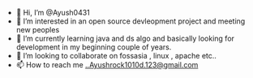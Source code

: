 - 👋 Hi, I’m @Ayush0431
- 👀 I’m interested in an open source devleopment project and meeting new peoples
- 🌱 I’m currently learning java and ds algo and basically looking for development in my beginning couple of years.
- 💞️ I’m looking to collaborate on fossasia , linux , apache etc..
- 📫 How to reach me ..Ayushrock1010d.123@gmail.com

<!---
Ayush0431/Ayush0431 is a ✨ special ✨ repository because its `README.md` (this file) appears on your GitHub profile.
You can click the Preview link to take a look at your changes.
--->
